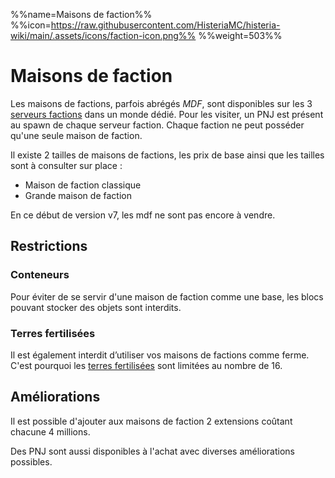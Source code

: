 %%name=Maisons de faction%%
%%icon=https://raw.githubusercontent.com/HisteriaMC/histeria-wiki/main/.assets/icons/faction-icon.png%%
%%weight=503%%

# Maisons de faction

Les maisons de factions, parfois abrégés *MDF*, sont disponibles sur les 3 [serveurs factions](https://histeria.fr/wiki/mondes/faction-servers) dans un monde dédié. Pour les visiter, un PNJ est présent au spawn de chaque serveur faction. Chaque faction ne peut posséder qu'une seule maison de faction.

Il existe 2 tailles de maisons de factions, les prix de base ainsi que les tailles sont à consulter sur place : 
- Maison de faction classique
- Grande maison de faction

En ce début de version v7, les mdf ne sont pas encore à vendre.

 
## Restrictions

### Conteneurs 
Pour éviter de se servir d'une maison de faction comme une base, les blocs pouvant stocker des objets sont interdits.

### Terres fertilisées  
Il est également interdit d’utiliser vos maisons de factions comme ferme. C'est pourquoi les [terres fertilisées](https://histeria.fr/wiki/blocs/fertilized-dirt) sont limitées au nombre de 16.


## Améliorations

Il est possible d'ajouter aux maisons de faction 2 extensions coûtant chacune 4 millions.
 
Des PNJ sont aussi disponibles à l'achat avec diverses améliorations possibles.
